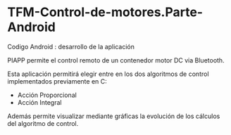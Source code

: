 # TFM-Control-de-motores.Parte-Android
Codigo Android : desarrollo de la aplicación

PIAPP permite el control remoto de un contenedor motor DC via Bluetooth.

Esta aplicación permitirá elegir entre en los dos algoritmos de control implementados previamente en C:
 - Acción Proporcional
 - Acción Integral
 
Además permite visualizar mediante gráficas la evolución de los cálculos del algoritmo de control.
 


